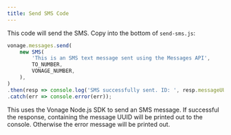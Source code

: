 ```yaml
---
title: Send SMS Code
---
```


This code will send the SMS. Copy into the bottom of `send-sms.js`:

```js
vonage.messages.send(
    new SMS(
        'This is an SMS text message sent using the Messages API',
        TO_NUMBER,
        VONAGE_NUMBER,
    ),
)
.then(resp => console.log('SMS successfully sent. ID: ', resp.messageUUID))
.catch(err => console.error(err));
```

This uses the Vonage Node.js SDK to send an SMS message. If successful the response, containing the message UUID will be printed out to the console. Otherwise the error message will be printed out.
